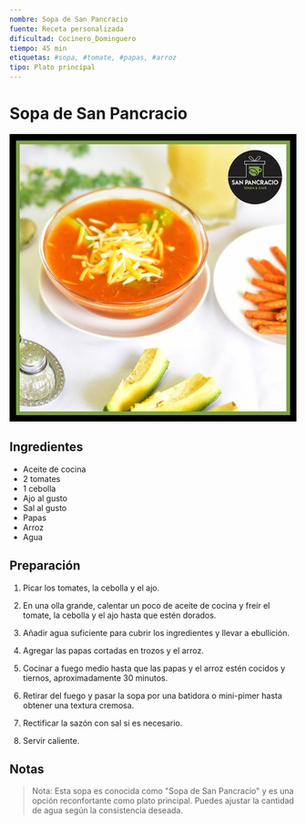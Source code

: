 ```yaml
---
nombre: Sopa de San Pancracio
fuente: Receta personalizada
dificultad: Cocinero_Dominguero
tiempo: 45 min
etiquetas: #sopa, #tomate, #papas, #arroz
tipo: Plato principal
---
```


# Sopa de San Pancracio

![alt text](img/sopa-san-pancracio.jpg)

## Ingredientes

* Aceite de cocina
* 2 tomates
* 1 cebolla
* Ajo al gusto
* Sal al gusto
* Papas
* Arroz
* Agua

## Preparación

1. Picar los tomates, la cebolla y el ajo.

2. En una olla grande, calentar un poco de aceite de cocina y freír el tomate, la cebolla y el ajo hasta que estén dorados.

3. Añadir agua suficiente para cubrir los ingredientes y llevar a ebullición.

4. Agregar las papas cortadas en trozos y el arroz.

5. Cocinar a fuego medio hasta que las papas y el arroz estén cocidos y tiernos, aproximadamente 30 minutos.

6. Retirar del fuego y pasar la sopa por una batidora o mini-pimer hasta obtener una textura cremosa.

7. Rectificar la sazón con sal si es necesario.

8. Servir caliente.

## Notas

> Nota: Esta sopa es conocida como "Sopa de San Pancracio" y es una opción reconfortante como plato principal. Puedes ajustar la cantidad de agua según la consistencia deseada.
